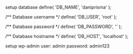 setup database
define( 'DB_NAME', 'daniprisma' );

/** Database username */
define( 'DB_USER', 'root' );

/** Database password */
define( 'DB_PASSWORD', '' );

/** Database hostname */
define( 'DB_HOST', 'localhost' );


setup wp-admin
user: admin
password: admin123